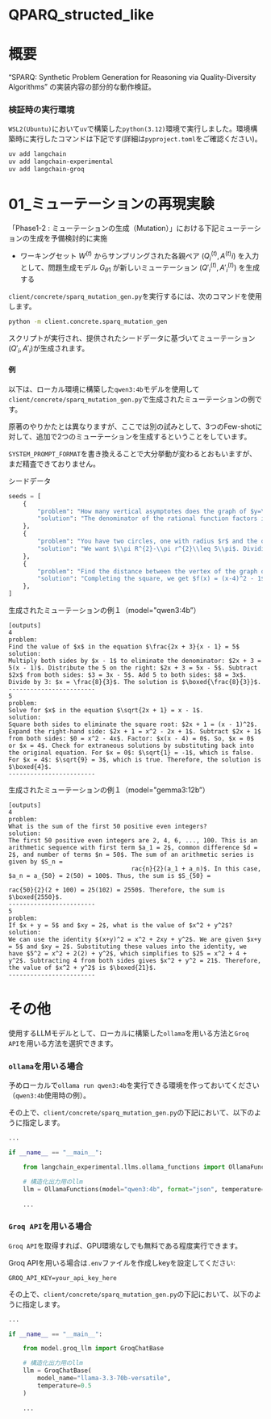 # QPARQ_structed_like 

# 概要
“SPARQ: Synthetic Problem Generation for Reasoning via Quality-Diversity Algorithms” の実装内容の部分的な動作検証。

### 検証時の実行環境

`WSL2(Ubuntu)`において`uv`で構築した`python(3.12)`環境で実行しました。環境構築時に実行したコマンドは下記です(詳細は`pyproject.toml`をご確認ください)。

```bash
uv add langchain
uv add langchain-experimental
uv add langchain-groq
```


# 01_ミューテーションの再現実験

「Phase1-2 : ミューテーションの生成（Mutation）」における下記ミューテーションの生成を予備検討的に実施  

- ワーキングセット $`W^{(t)}`$  からサンプリングされた各親ペア $`(Q^{(t)}_i, A^{(t)}i)`$ を入力として、問題生成モデル $`G_{\theta1}`$  が新しいミューテーション $`(Q'^{(t)}_i, A'^{(t)}_i)`$ を生成する


`client/concrete/sparq_mutation_gen.py`を実行するには、次のコマンドを使用します。

```bash
python -m client.concrete.sparq_mutation_gen
```

スクリプトが実行され、提供されたシードデータに基づいてミューテーション$`(Q'_i, A'_i)`$が生成されます。

#### 例

以下は、ローカル環境に構築した`qwen3:4b`モデルを使用して`client/concrete/sparq_mutation_gen.py`で生成されたミューテーションの例です。  

原著のやりかたとは異なりますが、ここでは別の試みとして、3つのFew-shotに対して、追加で2つのミューテーションを生成するということをしています。  

`SYSTEM_PROMPT_FORMAT`を書き換えることで大分挙動が変わるとおもいますが、まだ精査できておりません。  

シードデータ
```python
seeds = [
    {
        "problem": "How many vertical asymptotes does the graph of $y=\\frac{2}{x^2+x-6}$ have?",
        "solution": "The denominator of the rational function factors into $x^2+x-6=(x-2)(x+3)$. Since the numerator is always nonzero, there is a vertical asymptote whenever the denominator is $0$, which occurs for $x = 2$ and $x = -3$.  Therefore, the graph has $\\boxed{2}$ vertical asymptotes.",
    },
    {
        "problem": "You have two circles, one with radius $r$ and the other with radius $R$. You wish for the difference in the areas of these two circles to be less than or equal to 5$\\pi$. If $r+R=10$, what is the maximum difference in the lengths of the radii?",
        "solution": "We want $\\pi R^{2}-\\pi r^{2}\\leq 5\\pi$. Dividing by $\\pi$, we have $R^{2}-r^{2}\\leq 5$. Factor the left-hand side to get $(R+r)(R-r)\\leq 5$. Substituting 10 for $R+r$ gives $10(R-r)\\leq 5 \\implies R-r \\leq 1/2$. So the maximum difference in the lengths of the radii is $\\boxed{\\frac{1}{2}}$.",
    },
    {
        "problem": "Find the distance between the vertex of the graph of the equation $f(x) = x^2 - 8x + 15$ and the point $(0, 2)$.",
        "solution": "Completing the square, we get $f(x) = (x-4)^2 - 1$. The vertex of the graph of this equation is thus $(4, -1)$. Using the Pythagorean Theorem, it follows that the distance between $(0, 2)$ and $(4, -1)$ is $\\boxed{5}$.",
    },
]
```


生成されたミューテーションの例１（model="qwen3:4b”）
```text
[outputs]
4
problem:
Find the value of $x$ in the equation $\frac{2x + 3}{x - 1} = 5$
solution:
Multiply both sides by $x - 1$ to eliminate the denominator: $2x + 3 = 5(x - 1)$. Distribute the 5 on the right: $2x + 3 = 5x - 5$. Subtract $2x$ from both sides: $3 = 3x - 5$. Add 5 to both sides: $8 = 3x$. Divide by 3: $x = \frac{8}{3}$. The solution is $\boxed{\frac{8}{3}}$.
------------------------
5
problem:
Solve for $x$ in the equation $\sqrt{2x + 1} = x - 1$.
solution:
Square both sides to eliminate the square root: $2x + 1 = (x - 1)^2$. Expand the right-hand side: $2x + 1 = x^2 - 2x + 1$. Subtract $2x + 1$ from both sides: $0 = x^2 - 4x$. Factor: $x(x - 4) = 0$. So, $x = 0$ or $x = 4$. Check for extraneous solutions by substituting back into the original equation. For $x = 0$: $\sqrt{1} = -1$, which is false. For $x = 4$: $\sqrt{9} = 3$, which is true. Therefore, the solution is $\boxed{4}$.
------------------------
```

生成されたミューテーションの例１（model="gemma3:12b”）
```text
[outputs]
4
problem:
What is the sum of the first 50 positive even integers?
solution:
The first 50 positive even integers are 2, 4, 6, ..., 100. This is an arithmetic sequence with first term $a_1 = 2$, common difference $d = 2$, and number of terms $n = 50$. The sum of an arithmetic series is given by $S_n = 
                                  rac{n}{2}(a_1 + a_n)$. In this case, $a_n = a_{50} = 2(50) = 100$. Thus, the sum is $S_{50} = 
                                                                                                                                rac{50}{2}(2 + 100) = 25(102) = 2550$. Therefore, the sum is $\boxed{2550}$.
------------------------
5
problem:
If $x + y = 5$ and $xy = 2$, what is the value of $x^2 + y^2$?
solution:
We can use the identity $(x+y)^2 = x^2 + 2xy + y^2$. We are given $x+y = 5$ and $xy = 2$. Substituting these values into the identity, we have $5^2 = x^2 + 2(2) + y^2$, which simplifies to $25 = x^2 + 4 + y^2$. Subtracting 4 from both sides gives $x^2 + y^2 = 21$. Therefore, the value of $x^2 + y^2$ is $\boxed{21}$.
------------------------
```



# その他

使用するLLMモデルとして、ローカルに構築した`ollama`を用いる方法と`Groq API`を用いる方法を選択できます。

### `ollama`を用いる場合
予めローカルで`ollama run qwen3:4b`を実行できる環境を作っておいてください（`qwen3:4b`使用時の例）。

その上で、`client/concrete/sparq_mutation_gen.py`の下記において、以下のように指定します。

```python
...

if __name__ == "__main__":

    from langchain_experimental.llms.ollama_functions import OllamaFunctions

    # 構造化出力用のllm
    llm = OllamaFunctions(model="qwen3:4b", format="json", temperature=0.5)
    
    ...
```

### `Groq API`を用いる場合
`Groq API`を取得すれば、GPU環境なしでも無料である程度実行できます。

Groq APIを用いる場合は`.env`ファイルを作成しkeyを設定してください:

```
GROQ_API_KEY=your_api_key_here
```
その上で、`client/concrete/sparq_mutation_gen.py`の下記において、以下のように指定します。

```python
...

if __name__ == "__main__":

    from model.groq_llm import GroqChatBase

    # 構造化出力用のllm
    llm = GroqChatBase(
        model_name="llama-3.3-70b-versatile",
        temperature=0.5
    )
    
    ...
```
